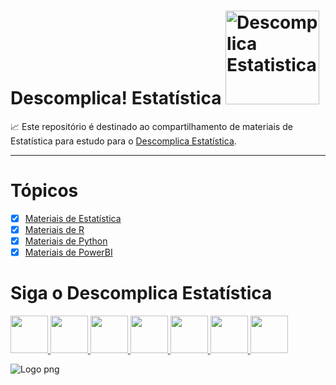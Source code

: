 # Descomplica! Estatística <a  href="https://www.instagram.com/descomplicaestatistica/"> <img src="https://descomplicaestatistica.files.wordpress.com/2020/08/cropped-capa-facebook-3.png" title="Descomplica Estatistica" class="center" width="150">  </a>

:chart_with_upwards_trend:
Este repositório é destinado ao compartilhamento de materiais de Estatística para estudo para o
[Descomplica Estatística](https://www.instagram.com/descomplicaestatistica/). 
   
-------

# Tópicos 

 - [x] [Materiais de Estatística](https://github.com/AnaCarolinaFDias/DescomplicaEstatistica/tree/master/Estatistica)
 - [x] [Materiais de R](https://github.com/AnaCarolinaFDias/DescomplicaEstatistica/tree/master/R)
 - [x] [Materiais de Python](https://github.com/AnaCarolinaFDias/DescomplicaEstatistica/tree/master/Python)
 - [x] [Materiais de PowerBI](https://github.com/AnaCarolinaFDias/DescomplicaEstatistica/tree/master/PowerBI)

# Siga o Descomplica Estatística 

<a  href="https://www.instagram.com/descomplicaestatistica/"> <img src="https://upload.wikimedia.org/wikipedia/commons/thumb/a/a5/Instagram_icon.png/1200px-Instagram_icon.png" class="center" width="60"> </a> 
<a  href="https://www.youtube.com/channel/UCh7holfA6lXAeKPFHIqeOwQ/featured?view_as=subscriber&sub_confirmation=1"> <img src="https://icons-for-free.com/iconfiles/png/512/logo+media+social+square+video+youtube+icon-1320192913003765080.png" class="center" width="60"> </a> 
<a  href="https://medium.com/@descomplicaestatistica"> <img src="https://cdn.icon-icons.com/icons2/1584/PNG/512/3721675-medium_108052.png" class="center" width="60"> </a> 
<a  href="https://descomplicaestatistica.com//"> <img src="https://images.vexels.com/media/users/3/205387/isolated/preview/9e5a4a16e78a187fc3e47fc6e2c5f03a-curso-de---cone-do-site-internet-by-vexels.png" class="center" width="60"> </a> 
<a  href="https://www.linkedin.com/company/descomplica-estat%C3%ADstica/?viewAsMember=true"> <img src="https://image.flaticon.com/icons/png/512/174/174857.png" class="center" width="60"> </a> 
<a  href="https://twitter.com/descomplicaest1"> <img src="https://image.flaticon.com/icons/png/512/124/124021.png" class="center" width="60"> </a> 
<a  href="https://www.facebook.com/descomplicaestatistica"> <img src="https://image.flaticon.com/icons/png/512/124/124010.png" class="center" width="60"> </a> 


  ![Logo png](https://user-images.githubusercontent.com/15165646/93026801-178f4980-f5df-11ea-8947-7e06e30b5e29.png)
